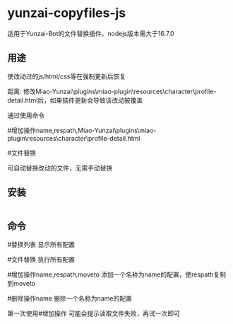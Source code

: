 # yunzai-copyfiles-js
适用于Yunzai-Bot的文件替换插件，nodejs版本需大于16.7.0

## **用途**

使改动过的js/html/css等在强制更新后恢复

距离: 修改Miao-Yunzai\plugins\miao-plugin\resources\character\profile-detail.html后，如果插件更新会导致该改动被覆盖

通过使用命令

#增加操作name,respath,Miao-Yunzai\plugins\miao-plugin\resources\character\profile-detail.html

#文件替换

可自动替换改动的文件，无需手动替换

## **安装**
```
```
## **命令**

#替换列表 显示所有配置

#文件替换 执行所有配置

#增加操作name,respath,moveto 添加一个名称为name的配置，使respath复制到moveto

#删除操作name 删除一个名称为name的配置

第一次使用#增加操作 可能会提示读取文件失败，再试一次即可
